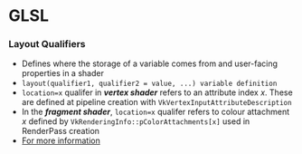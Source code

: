 # GLSL 

### Layout Qualifiers
  - Defines where the storage of a variable comes from and user-facing properties in a shader
  - `layout(qualifier1​, qualifier2​ = value, ...) variable definition`
  - `location=x` qualifer in ***vertex shader*** refers to an attribute index *x*. These are defined at pipeline creation with `VkVertexInputAttributeDescription`
  - In the ***fragment shader***, `location=x` qualifer refers to colour attachment *x* defined by `VkRenderingInfo::pColorAttachments[x]` used in RenderPass creation
  - [For more information](https://www.khronos.org/opengl/wiki/Layout_Qualifier_(GLSL))
